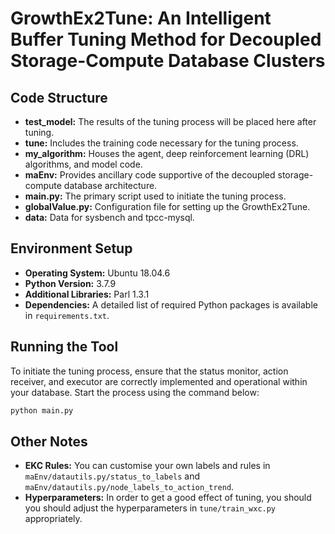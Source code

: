 # **GrowthEx2Tune: An Intelligent Buffer Tuning Method for Decoupled Storage-Compute Database Clusters**

## **Code Structure**
- **test_model:** The results of the tuning process will be placed here after tuning.
- **tune:** Includes the training code necessary for the tuning process.
- **my_algorithm:** Houses the agent, deep reinforcement learning (DRL) algorithms, and model code.
- **maEnv:** Provides ancillary code supportive of the decoupled storage-compute database architecture.
- **main.py:** The primary script used to initiate the tuning process.
- **globalValue.py:** Configuration file for setting up the GrowthEx2Tune.
- **data:** Data for sysbench and tpcc-mysql.

## **Environment Setup**
- **Operating System:** Ubuntu 18.04.6
- **Python Version:** 3.7.9
- **Additional Libraries:** Parl 1.3.1
- **Dependencies:** A detailed list of required Python packages is available in `requirements.txt`.

## **Running the Tool**
To initiate the tuning process, ensure that the status monitor, action receiver, and executor are correctly implemented and operational within your database. Start the process using the command below:

```bash
python main.py
```

## **Other Notes**
- **EKC Rules:** You can customise your own labels and rules in 
`maEnv/datautils.py/status_to_labels` and `maEnv/datautils.py/node_labels_to_action_trend`.
- **Hyperparameters:** In order to get a good effect of tuning, you should you should adjust the hyperparameters in `tune/train_wxc.py` appropriately.

